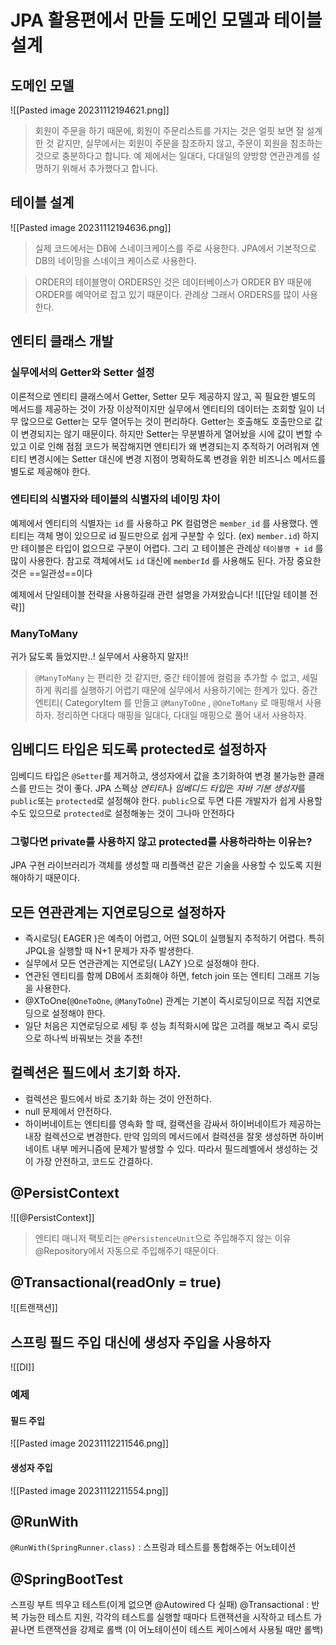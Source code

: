 # JPA 활용편에서 만들 도메인 모델과 테이블 설계
## 도메인 모델
![[Pasted image 20231112194621.png]]
> 회원이 주문을 하기 때문에, 회원이 주문리스트를 가지는 것은 얼핏 보면 잘 설계한 것 같지만, 실무에서는 회원이 주문을 참조하지 않고, 주문이 회원을 참조하는 것으로 충분하다고 합니다. 예
> 제에서는 일대다, 다대일의 양방향 연관관계를 설명하기 위해서 추가했다고 합니다.

## 테이블 설계
![[Pasted image 20231112194636.png]]

> 실제 코드에서는 DB에 스네이크케이스를 주로 사용한다. JPA에서 기본적으로 DB의 네이밍을 스네이크 케이스로 사용한다.

> ORDER의 테이블명이 ORDERS인 것은 데이터베이스가 ORDER BY 때문에  ORDER를 예약어로 잡고 있기 때문이다. 관례상 그래서 ORDERS를 많이 사용한다.

## 엔티티 클래스 개발
### 실무에서의 Getter와 Setter 설정
이론적으로 엔티티 클래스에서 Getter, Setter 모두 제공하지 않고, 꼭 필요한 별도의 메서드를 제공하는 것이 가장 이상적이지만 실무에서 엔티티의 데이터는 조회할 일이 너무 많으므로 Getter는 모두 열어두는 것이 편리하다. Getter는 호출해도 호출만으로 값이 변경되지는 않기 때문이다.
하지만 Setter는 무분별하게 열어놨을 시에 값이 변할 수 있고 이로 인해 점점 코드가 복잡해지면 엔티티가 왜 변경되는지 추적하기 어려워져 엔티티 변경시에는 Setter 대신에 변경 지점이 명확하도록 변경을 위한 비즈니스 메서드를 별도로 제공해야 한다.
### 엔티티의 식별자와 테이블의 식별자의 네이밍 차이
예제에서 엔티티의 식별자는 `id` 를 사용하고 PK 컬럼명은 `member_id` 를 사용했다. 엔티티는 객체 명이 있으므로 id 필드만으로 쉽게 구분할 수 있다. (ex) `member.id`) 하지만 테이블은 타입이 없으므로 구분이 어렵다. 그리 고 테이블은 관례상 `테이블명 + id` 를 많이 사용한다. 참고로 객체에서도 `id` 대신에 `memberId` 를 사용해도 된다. 가장 중요한 것은 ==일관성==이다

예제에서 단일테이블 전략을 사용하길래 관련 설명을 가져왔습니다!
![[단일 테이블 전략]]

### ManyToMany
귀가 닳도록 들었지만..! 실무에서 사용하지 말자!!

> `@ManyToMany` 는 편리한 것 같지만, 중간 테이블에 컬럼을 추가할 수 없고, 세밀하게 쿼리를 실행하기 어렵기 때문에 실무에서 사용하기에는 한계가 있다. 중간 엔티티( CategoryItem 를 만들고 `@ManyToOne` , `@OneToMany` 로 매핑해서 사용하자. 
> 정리하면 다대다 매핑을 일대다, 다대일 매핑으로 풀어 내서 사용하자.

## 임베디드 타입은 되도록 protected로 설정하자
임베디드 타입은 `@Setter`를 제거하고, 생성자에서 값을 초기화하여 변경 불가능한 클래스를 만드는 것이 좋다.
JPA 스펙상 *엔티티*나 *임베디드 타입*은 *자바 기본 생성자*를 `public`또는 `protected`로 설정해야 한다. `public`으로 두면 다른 개발자가 쉽게 사용할 수도 있으므로 `protected`로 설정해놓는 것이 그나마 안전하다
### 그렇다면 private를 사용하지 않고 protected를 사용하라하는 이유는?
JPA 구현 라이브러리가 객체를 생성할 때 리플랙션 같은 기술을 사용할 수 있도록 지원해야하기 때문이다.

## 모든 연관관계는 지연로딩으로 설정하자
- 즉시로딩( EAGER )은 예측이 어렵고, 어떤 SQL이 실행될지 추적하기 어렵다. 특히 JPQL을 실행할 때 N+1 문제가 자주 발생한다. 
- 실무에서 모든 연관관계는 지연로딩( LAZY )으로 설정해야 한다. 
- 연관된 엔티티를 함께 DB에서 조회해야 하면, fetch join 또는 엔티티 그래프 기능을 사용한다. 
- @XToOne(`@OneToOne`, `@ManyToOne`) 관계는 기본이 즉시로딩이므로 직접 지연로딩으로 설정해야 한다.
- 일단 처음은 지연로딩으로 세팅 후 성능 최적화시에 많은 고려를 해보고 즉시 로딩으로 하나씩 바꿔보는 것을 추천! 

## 컬렉션은 필드에서 초기화 하자. 
- 컬렉션은 필드에서 바로 초기화 하는 것이 안전하다. 
- null 문제에서 안전하다. 
- 하이버네이트는 엔티티를 영속화 할 때, 컬랙션을 감싸서 하이버네이트가 제공하는 내장 컬렉션으로 변경한다. 만약 임의의 메서드에서 컬력션을 잘못 생성하면 하이버네이트 내부 메커니즘에 문제가 발생할 수 있다. 따라서 필드레벨에서 생성하는 것이 가장 안전하고, 코드도 간결하다.

## @PersistContext
![[@PersistContext]]

> 엔티티 매니저 팩토리는 `@PersistenceUnit`으로 주입해주지 않는 이유
> @Repository에서 자동으로 주입해주기 때문이다.

## @Transactional(readOnly = true)

![[트랜잭션]]

## 스프링 필드 주입 대신에 생성자 주입을 사용하자


![[DI]]


### 예제
#### 필드 주입
![[Pasted image 20231112211546.png]]
#### 생성자 주입
![[Pasted image 20231112211554.png]]

## @RunWith
`@RunWith(SpringRunner.class)` : 스프링과 테스트를 통합해주는 어노테이션
## @SpringBootTest 
스프링 부트 띄우고 테스트(이게 없으면 @Autowired 다 실패) @Transactional : 반복 가능한 테스트 지원, 각각의 테스트를 실행할 때마다 트랜잭션을 시작하고 테스트 가 끝나면 트랜잭션을 강제로 롤백 (이 어노테이션이 테스트 케이스에서 사용될 때만 롤백)